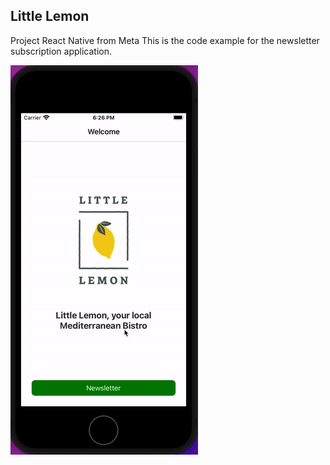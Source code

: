 ## Little Lemon
Project React Native from Meta
This is the code example for the newsletter subscription application.

![](little_lemon.gif)
